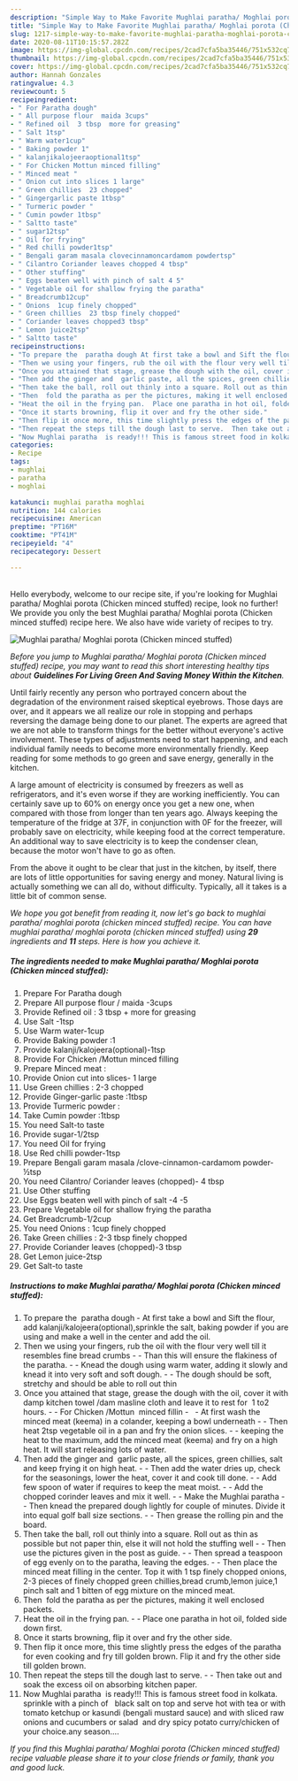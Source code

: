 ```yaml
---
description: "Simple Way to Make Favorite Mughlai paratha/ Moghlai porota (Chicken minced stuffed)"
title: "Simple Way to Make Favorite Mughlai paratha/ Moghlai porota (Chicken minced stuffed)"
slug: 1217-simple-way-to-make-favorite-mughlai-paratha-moghlai-porota-chicken-minced-stuffed
date: 2020-08-11T10:15:57.282Z
image: https://img-global.cpcdn.com/recipes/2cad7cfa5ba35446/751x532cq70/mughlai-paratha-moghlai-porota-chicken-minced-stuffed-recipe-main-photo.jpg
thumbnail: https://img-global.cpcdn.com/recipes/2cad7cfa5ba35446/751x532cq70/mughlai-paratha-moghlai-porota-chicken-minced-stuffed-recipe-main-photo.jpg
cover: https://img-global.cpcdn.com/recipes/2cad7cfa5ba35446/751x532cq70/mughlai-paratha-moghlai-porota-chicken-minced-stuffed-recipe-main-photo.jpg
author: Hannah Gonzales
ratingvalue: 4.3
reviewcount: 5
recipeingredient:
- " For Paratha dough"
- " All purpose flour  maida 3cups"
- " Refined oil  3 tbsp  more for greasing"
- " Salt 1tsp"
- " Warm water1cup"
- " Baking powder 1"
- " kalanjikalojeeraoptional1tsp"
- " For Chicken Mottun minced filling"
- " Minced meat "
- " Onion cut into slices 1 large"
- " Green chillies  23 chopped"
- " Gingergarlic paste 1tbsp"
- " Turmeric powder "
- " Cumin powder 1tbsp"
- " Saltto taste"
- " sugar12tsp"
- " Oil for frying"
- " Red chilli powder1tsp"
- " Bengali garam masala clovecinnamoncardamom powdertsp"
- " Cilantro Coriander leaves chopped 4 tbsp"
- " Other stuffing"
- " Eggs beaten well with pinch of salt 4 5"
- " Vegetable oil for shallow frying the paratha"
- " Breadcrumb12cup"
- " Onions  1cup finely chopped"
- " Green chillies  23 tbsp finely chopped"
- " Coriander leaves chopped3 tbsp"
- " Lemon juice2tsp"
- " Saltto taste"
recipeinstructions:
- "To prepare the  paratha dough At first take a bowl and Sift the flour, add kalanji/kalojeera(optional),sprinkle the salt, baking powder if you are using and make a well in the center and add the oil."
- "Then we using your fingers, rub the oil with the flour very well till it resembles fine bread crumbs  Than this will ensure the flakiness of the paratha.  Knead the dough using warm water, adding it slowly and knead it into very soft and soft dough.  The dough should be soft, stretchy and should be able to roll out thin"
- "Once you attained that stage, grease the dough with the oil, cover it with damp kitchen towel /dam masline cloth and leave it to rest for  1 to2 hours.  For Chicken /Mottun  minced fillin   At first wash the minced meat (keema) in a colander, keeping a bowl underneath  Then heat 2tsp vegetable oil in a pan and fry the onion slices.  keeping the heat to the maximum, add the minced meat (keema) and fry on a high heat. It will start releasing lots of water."
- "Then add the ginger and  garlic paste, all the spices, green chillies, salt and keep frying it on high heat.  Then add the water dries up, check for the seasonings, lower the heat, cover it and cook till done.  Add few spoon of water if requires to keep the meat moist.  Add the chopped corinder leaves and mix it well.  Make the Mughlai paratha  Then knead the prepared dough lightly for couple of minutes. Divide it into equal golf ball size sections.  Then grease the rolling pin and the board."
- "Then take the ball, roll out thinly into a square. Roll out as thin as possible but not paper thin, else it will not hold the stuffing well  Then use the pictures given in the post as guide.  Then spread a teaspoon of egg evenly on to the paratha, leaving the edges.  Then place the minced meat filling in the center. Top it with 1 tsp finely chopped onions, 2-3 pieces of finely chopped green chillies,bread crumb,lemon juice,1 pinch salt and 1 bitten of egg mixture on the minced meat."
- "Then  fold the paratha as per the pictures, making it well enclosed packets."
- "Heat the oil in the frying pan.  Place one paratha in hot oil, folded side down first."
- "Once it starts browning, flip it over and fry the other side."
- "Then flip it once more, this time slightly press the edges of the paratha for even cooking and fry till golden brown. Flip it and fry the other side till golden brown."
- "Then repeat the steps till the dough last to serve.  Then take out and soak the excess oil on absorbing kitchen paper."
- "Now Mughlai paratha  is ready!!! This is famous street food in kolkata. sprinkle with a pinch of   black salt on top and serve hot with tea or with tomato ketchup or kasundi (bengali mustard sauce) and with sliced raw onions and cucumbers or salad  and dry spicy potato curry/chicken of your choice.any season…."
categories:
- Recipe
tags:
- mughlai
- paratha
- moghlai

katakunci: mughlai paratha moghlai 
nutrition: 144 calories
recipecuisine: American
preptime: "PT16M"
cooktime: "PT41M"
recipeyield: "4"
recipecategory: Dessert

---
```

<br>
Hello everybody, welcome to our recipe site, if you're looking for Mughlai paratha/ Moghlai porota (Chicken minced stuffed) recipe, look no further! We provide you only the best Mughlai paratha/ Moghlai porota (Chicken minced stuffed) recipe here. We also have wide variety of recipes to try.
<br>


![Mughlai paratha/ Moghlai porota (Chicken minced stuffed)](https://img-global.cpcdn.com/recipes/2cad7cfa5ba35446/751x532cq70/mughlai-paratha-moghlai-porota-chicken-minced-stuffed-recipe-main-photo.jpg)

<i>Before you jump to Mughlai paratha/ Moghlai porota (Chicken minced stuffed) recipe, you may want to read this short interesting healthy tips about 
<strong>Guidelines For Living Green And Saving Money Within the Kitchen</strong>.</i>
</br>

Until fairly recently any person who portrayed concern about the degradation of the environment raised skeptical eyebrows. Those days are over, and it appears we all realize our role in stopping and perhaps reversing the damage being done to our planet. The experts are agreed that we are not able to transform things for the better without everyone's active involvement. These types of adjustments need to start happening, and each individual family needs to become more environmentally friendly. Keep reading for some methods to go green and save energy, generally in the kitchen.

A large amount of electricity is consumed by freezers as well as refrigerators, and it's even worse if they are working inefficiently. You can certainly save up to 60% on energy once you get a new one, when compared with those from longer than ten years ago. Always keeping the temperature of the fridge at 37F, in conjunction with 0F for the freezer, will probably save on electricity, while keeping food at the correct temperature. An additional way to save electricity is to keep the condenser clean, because the motor won't have to go as often.

From the above it ought to be clear that just in the kitchen, by itself, there are lots of little opportunities for saving energy and money. Natural living is actually something we can all do, without difficulty. Typically, all it takes is a little bit of common sense.


<i>We hope you got benefit from reading it, now let's go back to mughlai paratha/ moghlai porota (chicken minced stuffed) recipe. You can have mughlai paratha/ moghlai porota (chicken minced stuffed) using <strong>29</strong> ingredients and <strong>11</strong> steps. Here is how you achieve it.
</i>

##### The ingredients needed to make Mughlai paratha/ Moghlai porota (Chicken minced stuffed):

1. Prepare  For Paratha dough
1. Prepare  All purpose flour / maida -3cups
1. Provide  Refined oil : 3 tbsp + more for greasing
1. Use  Salt -1tsp
1. Use  Warm water-1cup
1. Provide  Baking powder :1
1. Provide  kalanji/kalojeera(optional)-1tsp
1. Provide  For Chicken /Mottun minced filling
1. Prepare  Minced meat :
1. Provide  Onion cut into slices- 1 large
1. Use  Green chillies : 2-3 chopped
1. Provide  Ginger-garlic paste :1tbsp
1. Provide  Turmeric powder :
1. Take  Cumin powder :1tbsp
1. You need  Salt-to taste
1. Provide  sugar-1/2tsp
1. You need  Oil for frying
1. Use  Red chilli powder-1tsp
1. Prepare  Bengali garam masala /clove-cinnamon-cardamom powder-½tsp
1. You need  Cilantro/ Coriander leaves (chopped)- 4 tbsp
1. Use  Other stuffing
1. Use  Eggs beaten well with pinch of salt -4 -5
1. Prepare  Vegetable oil for shallow frying the paratha
1. Get  Breadcrumb-1/2cup
1. You need  Onions : 1cup finely chopped
1. Take  Green chillies : 2-3 tbsp finely chopped
1. Provide  Coriander leaves (chopped)-3 tbsp
1. Get  Lemon juice-2tsp
1. Get  Salt-to taste


##### Instructions to make Mughlai paratha/ Moghlai porota (Chicken minced stuffed):

1. To prepare the  paratha dough - At first take a bowl and Sift the flour, add kalanji/kalojeera(optional),sprinkle the salt, baking powder if you are using and make a well in the center and add the oil.
1. Then we using your fingers, rub the oil with the flour very well till it resembles fine bread crumbs -  - Than this will ensure the flakiness of the paratha. -  - Knead the dough using warm water, adding it slowly and knead it into very soft and soft dough. -  - The dough should be soft, stretchy and should be able to roll out thin
1. Once you attained that stage, grease the dough with the oil, cover it with damp kitchen towel /dam masline cloth and leave it to rest for  1 to2 hours. -  - For Chicken /Mottun  minced fillin -   - At first wash the minced meat (keema) in a colander, keeping a bowl underneath -  - Then heat 2tsp vegetable oil in a pan and fry the onion slices. -  - keeping the heat to the maximum, add the minced meat (keema) and fry on a high heat. It will start releasing lots of water.
1. Then add the ginger and  garlic paste, all the spices, green chillies, salt and keep frying it on high heat. -  - Then add the water dries up, check for the seasonings, lower the heat, cover it and cook till done. -  - Add few spoon of water if requires to keep the meat moist. -  - Add the chopped corinder leaves and mix it well. -  - Make the Mughlai paratha -  - Then knead the prepared dough lightly for couple of minutes. Divide it into equal golf ball size sections. -  - Then grease the rolling pin and the board.
1. Then take the ball, roll out thinly into a square. Roll out as thin as possible but not paper thin, else it will not hold the stuffing well -  - Then use the pictures given in the post as guide. -  - Then spread a teaspoon of egg evenly on to the paratha, leaving the edges. -  - Then place the minced meat filling in the center. Top it with 1 tsp finely chopped onions, 2-3 pieces of finely chopped green chillies,bread crumb,lemon juice,1 pinch salt and 1 bitten of egg mixture on the minced meat.
1. Then  fold the paratha as per the pictures, making it well enclosed packets.
1. Heat the oil in the frying pan. -  - Place one paratha in hot oil, folded side down first.
1. Once it starts browning, flip it over and fry the other side.
1. Then flip it once more, this time slightly press the edges of the paratha for even cooking and fry till golden brown. Flip it and fry the other side till golden brown.
1. Then repeat the steps till the dough last to serve. -  - Then take out and soak the excess oil on absorbing kitchen paper.
1. Now Mughlai paratha  is ready!!! This is famous street food in kolkata. sprinkle with a pinch of   black salt on top and serve hot with tea or with tomato ketchup or kasundi (bengali mustard sauce) and with sliced raw onions and cucumbers or salad  and dry spicy potato curry/chicken of your choice.any season….


<i>If you find this Mughlai paratha/ Moghlai porota (Chicken minced stuffed) recipe valuable please share it to your close friends or family, thank you and good luck.</i>

